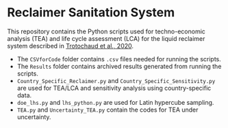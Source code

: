 # Reclaimer Sanitation System

This repository contains the Python scripts used for techno-economic analysis (TEA) and life cycle assessment (LCA) for the liquid reclaimer system described in [Trotochaud et al., 2020](https://doi.org/10.1021/acs.est.0c03296).

- The `CSVforCode` folder contains `.csv` files needed for running the scripts.
- The `Results` folder contains archived results generated from running the scripts.
- `Country_Specific_Reclaimer.py` and `Country_Specific_Sensitivity.py` are used for TEA/LCA and sensitivity analysis using country-specific data.
- `doe_lhs.py` and `lhs_python.py` are used for Latin hypercube sampling.
- `TEA.py` and `Uncertainty_TEA.py` contain the codes for TEA under uncertainty.
